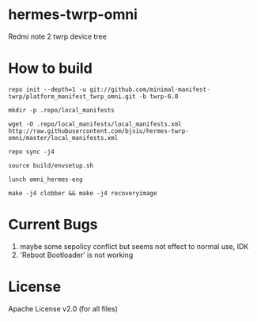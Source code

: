 # hermes-twrp-omni
Redmi note 2 twrp device tree

# How to build
```
repo init --depth=1 -u git://github.com/minimal-manifest-twrp/platform_manifest_twrp_omni.git -b twrp-6.0

mkdir -p .repo/local_manifests

wget -O .repo/local_manifests/local_manifests.xml http://raw.githubusercontent.com/bjsiu/hermes-twrp-omni/master/local_manifests.xml

repo sync -j4

source build/envsetup.sh

lunch omni_hermes-eng

make -j4 clobber && make -j4 recoveryimage
```

# Current Bugs
1. maybe some sepolicy conflict but seems not effect to normal use, IDK
2. 'Reboot Bootloader' is not working

# License
Apache License v2.0 (for all files)
